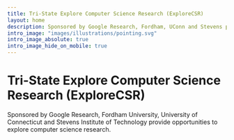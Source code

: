 ```yaml
---
title: Tri-State Explore Computer Science Research (ExploreCSR)
layout: home
description: Sponsored by Google Research, Fordham, UConn and Stevens provide opportunities to explore computer science research.
intro_image: "images/illustrations/pointing.svg"
intro_image_absolute: true
intro_image_hide_on_mobile: true
---
```


# Tri-State Explore Computer Science Research (ExploreCSR)

Sponsored by Google Research, Fordham University, University of Connecticut and Stevens Institute of Technology provide opportunities to explore computer science research.
